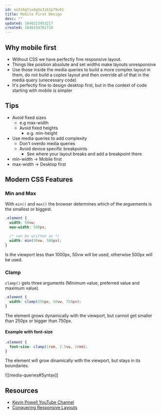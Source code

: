 ```yaml
---
id: oo3i6gfiu5g5x3ib1p79v61
title: Mobile First Design
desc: ""
updated: 1646223453217
created: 1646154781710
---
```


## Why mobile first

- Without CSS we have perfectly fine responsive layout.
- Things like position absolute and set widths make layouts unresponsive
- Use those inside the media queries to build a more complex layout in them, do not build a coplex layout and then override all of that in the media query (unecessary code)
- It's perfectly fine to design desktop first, but in the context of code starting with mobile is simpler

## Tips

- Avoid fixed sizes
  - e.g max-width
  - Avoid fixed heights
    - e.g. min-height
- Use media queries to add complexity
  - Don't overdo media queries
  - Avoid device specific breakpoints
    - See where your layout breaks and add a breakpoint there
- min-width -> Mobile first
- max-width -> Desktop first

## Modern CSS Features

### Min and Max

With `min()` and `max()` the browser determines which of the arguements is the smallest or biggest.

```css
.element {
  width: 50vw;
  max-width: 500px;

  /* can be written as */
  width: min(50vw, 500px);
}
```

Is the viewport less than 1000px, 50vw will be used, otherwise 500px will be used.

### Clamp

`clamp()` gets three arguments (Minimum value, preferred value and maximum value).

```css
.element {
  width: clamp(250px, 50vw, 750px);
}
```

The element grows dynamically with the viewport, but cannot get smaller than 250px or bigger than 750px.

#### Example with font-size

```css
.element {
  font-size: clamp(1rem, 2.5vw, 2rem);
}
```

The element will grow dinamically with the viewport, but stays in its boundaries.

![[media-queries#Syntax]]

## Resources

- [Kevin Powell YouTube Channel](https://www.youtube.com/channel/UCJZv4d5rbIKd4QHMPkcABCw)
- [Conquering Responsive Layouts](https://courses.kevinpowell.co/conquering-responsive-layouts)

